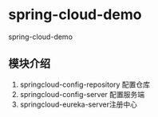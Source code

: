 # spring-cloud-demo
spring-cloud-demo


## 模块介绍
1. springcloud-config-repository 配置仓库
2. springcloud-config-server 配置服务端
3. springcloud-eureka-server注册中心